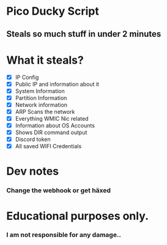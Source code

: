 # Pico Ducky Script
## Steals so much stuff in under 2 minutes
# What it steals?
- [x] IP Config
- [x] Public IP and information about it
- [x] System Information
- [x] Partition Information
- [x] Network information
- [x] ARP Scans the network
- [x] Everything WMIC Nic related
- [x] Information about OS Accounts
- [x] Shows DIR command output
- [x] Discord token
- [x] All saved WIFI Credentials
# Dev notes
### Change the webhook or get häxed
# Educational purposes only.
### I am not responsible for any damage..
